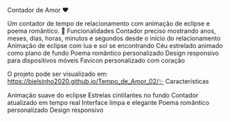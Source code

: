 Contador de Amor ❤️

Um contador de tempo de relacionamento com animação de eclipse e poema romântico.
🌟 Funcionalidades
Contador preciso mostrando anos, meses, dias, horas, minutos e segundos desde o início do relacionamento
Animação de eclipse com lua e sol se encontrando
Céu estrelado animado como plano de fundo
Poema romântico personalizado
Design responsivo para dispositivos móveis
Favicon personalizado com coração

O projeto pode ser visualizado em:
https://bielsinho2020.github.io/Tempo_de_Amor_02/✨ Características

Animação suave do eclipse
Estrelas cintilantes no fundo
Contador atualizado em tempo real
Interface limpa e elegante
Poema romântico personalizado
Design responsivo
